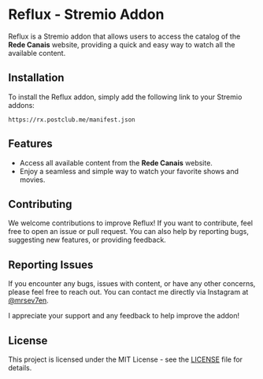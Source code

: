 # Reflux - Stremio Addon

Reflux is a Stremio addon that allows users to access the catalog of the **Rede Canais** website, providing a quick and easy way to watch all the available content.

## Installation

To install the Reflux addon, simply add the following link to your Stremio addons:

`https://rx.postclub.me/manifest.json`

## Features

- Access all available content from the **Rede Canais** website.
- Enjoy a seamless and simple way to watch your favorite shows and movies.

## Contributing

We welcome contributions to improve Reflux! If you want to contribute, feel free to open an issue or pull request. You can also help by reporting bugs, suggesting new features, or providing feedback.

## Reporting Issues

If you encounter any bugs, issues with content, or have any other concerns, please feel free to reach out. You can contact me directly via Instagram at [@mrsev7en](https://www.instagram.com/mrsev7en).

I appreciate your support and any feedback to help improve the addon!

## License

This project is licensed under the MIT License - see the [LICENSE](https://github.com/Nightfruit/reflux/LICENSE) file for details.
